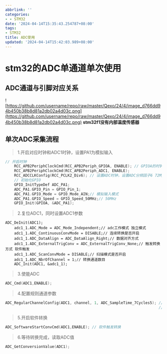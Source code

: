 ```yaml
---
abbrlink: ''
categories:
- - STM32
date: '2024-04-14T15:35:43.254787+08:00'
tags:
- STM32
title: ADC使用
updated: '2024-04-14T15:42:03.989+08:00'
---
```

# stm32的ADC单通道单次使用

## ADC通道与引脚对应关系

![https://github.com/username/repo/raw/master/Qexo/24/4/image_d766dd94b450b38b8d81a2db02a4d03c.png](https://github.com/username/repo/raw/master/Qexo/24/4/image_d766dd94b450b38b8d81a2db02a4d03c.png)
**stm32f1没有内部温度传感器**

## 单次ADC采集流程

> 1.开启对应时钟和ADC1时钟，设置PA1为模拟输入

```cpp
// 开启时钟
    RCC_APB2PeriphClockCmd(RCC_APB2Periph_GPIOA, ENABLE); // GPIOA的时钟定义错误，应就近挂在APB2上，而不能图省事直接挂在AHB上
    RCC_APB2PeriphClockCmd(RCC_APB2Periph_ADC1, ENABLE);
    RCC_ADCCLKConfig(RCC_PCLK2_Div6); // 设置ADC时钟，设置ADC分频因子6 72M/6=12,ADC最大时间不能超过14M
    // 初始化GPIO
    GPIO_InitTypeDef ADC_PA1;
    ADC_PA1.GPIO_Pin = GPIO_Pin_1;
    ADC_PA1.GPIO_Mode = GPIO_Mode_AIN;// 模拟输入模式
    ADC_PA1.GPIO_Speed = GPIO_Speed_50MHz;// 50MHz
    GPIO_Init(GPIOA, &ADC_PA1);
```

> 2.复位ADC1，同时设置ADC1参数

```
ADC_DeInit(ADC1);
    adc1_1.ADC_Mode = ADC_Mode_Independent;// adc工作模式 独立模式
    adc1_1.ADC_ContinuousConvMode = DISABLE;// 连续转换是否开启 
    adc1_1.ADC_DataAlign = ADC_DataAlign_Right;// 数据对齐方式
    adc1_1.ADC_ExternalTrigConv = ADC_ExternalTrigConv_None;// 触发转换方式 软件触发
    adc1_1.ADC_ScanConvMode = DISABLE;// 扫描模式是否开启
    adc1_1.ADC_NbrOfChannel = 1;// 转换通道数目
    ADC_Init(ADC1, &adc1_1);
```

> 3.使能ADC

```cpp
ADC_Cmd(ADC1,ENABLE);
```

> 4.配置规则通道参数

```cpp
ADC_RegularChannelConfig(ADC1, channel, 1, ADC_SampleTime_7Cycles5); // 通道的转换顺序 如果设置Rank为1
                                                                     //那么这个通道将会首先被转换
```

> 5.开启软件转换

```cpp
ADC_SoftwareStartConvCmd(ADC1,ENABLE); // 软件触发转换
```

> 6.等待转换完成，读取ADC值

```cpp
ADC_GetConversionValue(ADC1);
```

